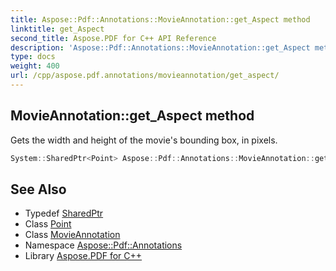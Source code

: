 ```yaml
---
title: Aspose::Pdf::Annotations::MovieAnnotation::get_Aspect method
linktitle: get_Aspect
second_title: Aspose.PDF for C++ API Reference
description: 'Aspose::Pdf::Annotations::MovieAnnotation::get_Aspect method. Gets the width and height of the movie''s bounding box, in pixels in C++.'
type: docs
weight: 400
url: /cpp/aspose.pdf.annotations/movieannotation/get_aspect/
---
```

## MovieAnnotation::get_Aspect method


Gets the width and height of the movie's bounding box, in pixels.

```cpp
System::SharedPtr<Point> Aspose::Pdf::Annotations::MovieAnnotation::get_Aspect()
```

## See Also

* Typedef [SharedPtr](../../../system/sharedptr/)
* Class [Point](../../../aspose.pdf/point/)
* Class [MovieAnnotation](../)
* Namespace [Aspose::Pdf::Annotations](../../)
* Library [Aspose.PDF for C++](../../../)
